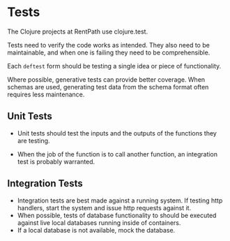# Tests

The Clojure projects at RentPath use clojure.test. 

Tests need to verify the code works as intended. They also need to be maintainable, and when one is failing they need to be comprehensible. 

Each `deftest` form should be testing a single idea or piece of functionality.

Where possible, generative tests can provide better coverage. When schemas are used, generating test data from the schema format often requires less maintenance.

## Unit Tests

- Unit tests should test the inputs and the outputs of the functions they are testing.  

- When the job of the function is to call another function, an integration test is probably warranted.


## Integration Tests

- Integration tests are best made against a running system.  If testing http handlers, start the system and issue http requests against it.  
- When possible, tests of database functionality to should be executed against live local databases running inside of containers.
- If a local database is not available, mock the database.